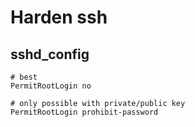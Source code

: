 # Harden ssh 

## sshd_config 

```
# best
PermitRootLogin no

# only possible with private/public key 
PermitRootLogin prohibit-password
```
